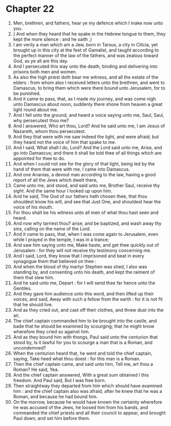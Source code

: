 # Chapter 22

1. Men, brethren, and fathers, hear ye my defence which I make now unto you.
2. ( And when they heard that he spake in the Hebrew tongue to them, they kept the more silence : and he saith ,)
3. I am verily a man which am a Jew, born in Tarsus, a city in Cilicia, yet brought up in this city at the feet of Gamaliel, and taught according to the perfect manner of the law of the fathers, and was zealous toward God, as ye all are this day.
4. And I persecuted this way unto the death, binding and delivering into prisons both men and women.
5. As also the high priest doth bear me witness, and all the estate of the elders : from whom also I received letters unto the brethren, and went to Damascus, to bring them which were there bound unto Jerusalem, for to be punished.
6. And it came to pass, that, as I made my journey, and was come nigh unto Damascus about noon, suddenly there shone from heaven a great light round about me.
7. And I fell unto the ground, and heard a voice saying unto me, Saul, Saul, why persecutest thou me?
8. And I answered, Who art thou, Lord? And he said unto me, I am Jesus of Nazareth, whom thou persecutest.
9. And they that were with me saw indeed the light, and were afraid; but they heard not the voice of him that spake to me.
10. And I said, What shall I do, Lord? And the Lord said unto me, Arise, and go into Damascus; and there it shall be told thee of all things which are appointed for thee to do.
11. And when I could not see for the glory of that light, being led by the hand of them that were with me, I came into Damascus.
12. And one Ananias, a devout man according to the law, having a good report of all the Jews which dwelt there,
13. Came unto me, and stood, and said unto me, Brother Saul, receive thy sight. And the same hour I looked up upon him.
14. And he said, The God of our fathers hath chosen thee, that thou shouldest know his will, and see that Just One, and shouldest hear the voice of his mouth.
15. For thou shalt be his witness unto all men of what thou hast seen and heard.
16. And now why tarriest thou? arise, and be baptized, and wash away thy sins, calling on the name of the Lord.
17. And it came to pass, that, when I was come again to Jerusalem, even while I prayed in the temple, I was in a trance;
18. And saw him saying unto me, Make haste, and get thee quickly out of Jerusalem : for they will not receive thy testimony concerning me.
19. And I said, Lord, they know that I imprisoned and beat in every synagogue them that believed on thee :
20. And when the blood of thy martyr Stephen was shed, I also was standing by, and consenting unto his death, and kept the raiment of them that slew him.
21. And he said unto me, Depart : for I will send thee far hence unto the Gentiles.
22. And they gave him audience unto this word, and then lifted up their voices, and said, Away with such a fellow from the earth : for it is not fit that he should live.
23. And as they cried out, and cast off their clothes, and threw dust into the air,
24. The chief captain commanded him to be brought into the castle, and bade that he should be examined by scourging; that he might know wherefore they cried so against him.
25. And as they bound him with thongs, Paul said unto the centurion that stood by, Is it lawful for you to scourge a man that is a Roman, and uncondemned?
26. When the centurion heard that, he went and told the chief captain, saying, Take heed what thou doest : for this man is a Roman.
27. Then the chief captain came, and said unto him, Tell me, art thou a Roman? He said, Yea.
28. And the chief captain answered, With a great sum obtained I this freedom. And Paul said, But I was free born.
29. Then straightway they departed from him which should have examined him : and the chief captain also was afraid, after he knew that he was a Roman, and because he had bound him.
30. On the morrow, because he would have known the certainty wherefore he was accused of the Jews, he loosed him from his bands, and commanded the chief priests and all their council to appear, and brought Paul down, and set him before them.

